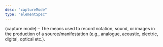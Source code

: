 ```yaml
---
desc: "captureMode"
type: "elementSpec"
---
```


(capture mode) – The means used to record notation, sound, or images in the production
of a source/manifestation (e.g., analogue, acoustic, electric, digital, optical
etc.).
